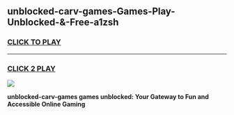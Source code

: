 
## unblocked-carv-games-Games-Play-Unblocked-&-Free-a1zsh
<h3>
<a href="https://premium76.site?title=unblocked-carv-games&ref=24A">CLICK TO PLAY</a></h3>
<hr>

<h3>
<a href="https://premium76.site?title=unblocked-carv-games&ref=24A">CLICK 2 PLAY</a>
  
</h3>

<a href="https://premium76.site?title=unblocked-carv-games&ref=24A"><img src="https://clearcache.store/games.png"></a>


**unblocked-carv-games games unblocked: Your Gateway to Fun and Accessible Online Gaming**
